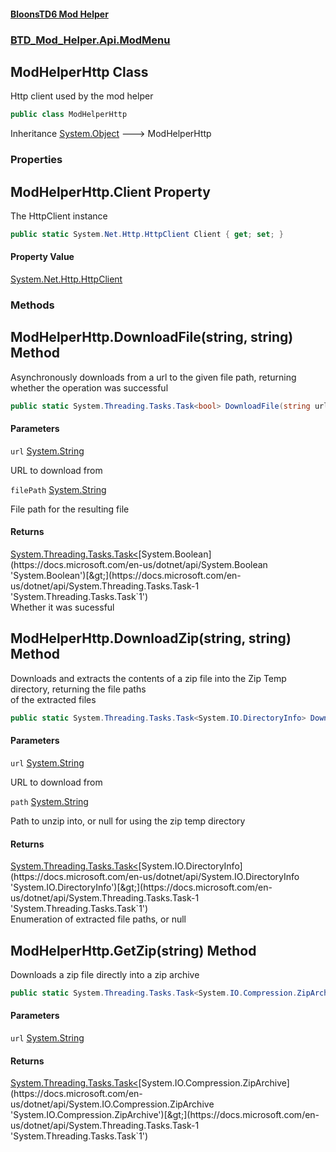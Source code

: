 #### [BloonsTD6 Mod Helper](README.md 'README')
### [BTD_Mod_Helper.Api.ModMenu](README.md#BTD_Mod_Helper.Api.ModMenu 'BTD_Mod_Helper.Api.ModMenu')

## ModHelperHttp Class

Http client used by the mod helper

```csharp
public class ModHelperHttp
```

Inheritance [System.Object](https://docs.microsoft.com/en-us/dotnet/api/System.Object 'System.Object') &#129106; ModHelperHttp
### Properties

<a name='BTD_Mod_Helper.Api.ModMenu.ModHelperHttp.Client'></a>

## ModHelperHttp.Client Property

The HttpClient instance

```csharp
public static System.Net.Http.HttpClient Client { get; set; }
```

#### Property Value
[System.Net.Http.HttpClient](https://docs.microsoft.com/en-us/dotnet/api/System.Net.Http.HttpClient 'System.Net.Http.HttpClient')
### Methods

<a name='BTD_Mod_Helper.Api.ModMenu.ModHelperHttp.DownloadFile(string,string)'></a>

## ModHelperHttp.DownloadFile(string, string) Method

Asynchronously downloads from a url to the given file path, returning whether the operation was successful

```csharp
public static System.Threading.Tasks.Task<bool> DownloadFile(string url, string filePath);
```
#### Parameters

<a name='BTD_Mod_Helper.Api.ModMenu.ModHelperHttp.DownloadFile(string,string).url'></a>

`url` [System.String](https://docs.microsoft.com/en-us/dotnet/api/System.String 'System.String')

URL to download from

<a name='BTD_Mod_Helper.Api.ModMenu.ModHelperHttp.DownloadFile(string,string).filePath'></a>

`filePath` [System.String](https://docs.microsoft.com/en-us/dotnet/api/System.String 'System.String')

File path for the resulting file

#### Returns
[System.Threading.Tasks.Task&lt;](https://docs.microsoft.com/en-us/dotnet/api/System.Threading.Tasks.Task-1 'System.Threading.Tasks.Task`1')[System.Boolean](https://docs.microsoft.com/en-us/dotnet/api/System.Boolean 'System.Boolean')[&gt;](https://docs.microsoft.com/en-us/dotnet/api/System.Threading.Tasks.Task-1 'System.Threading.Tasks.Task`1')  
Whether it was sucessful

<a name='BTD_Mod_Helper.Api.ModMenu.ModHelperHttp.DownloadZip(string,string)'></a>

## ModHelperHttp.DownloadZip(string, string) Method

Downloads and extracts the contents of a zip file into the Zip Temp directory, returning the file paths  
of the extracted files

```csharp
public static System.Threading.Tasks.Task<System.IO.DirectoryInfo> DownloadZip(string url, string path=null);
```
#### Parameters

<a name='BTD_Mod_Helper.Api.ModMenu.ModHelperHttp.DownloadZip(string,string).url'></a>

`url` [System.String](https://docs.microsoft.com/en-us/dotnet/api/System.String 'System.String')

URL to download from

<a name='BTD_Mod_Helper.Api.ModMenu.ModHelperHttp.DownloadZip(string,string).path'></a>

`path` [System.String](https://docs.microsoft.com/en-us/dotnet/api/System.String 'System.String')

Path to unzip into, or null for using the zip temp directory

#### Returns
[System.Threading.Tasks.Task&lt;](https://docs.microsoft.com/en-us/dotnet/api/System.Threading.Tasks.Task-1 'System.Threading.Tasks.Task`1')[System.IO.DirectoryInfo](https://docs.microsoft.com/en-us/dotnet/api/System.IO.DirectoryInfo 'System.IO.DirectoryInfo')[&gt;](https://docs.microsoft.com/en-us/dotnet/api/System.Threading.Tasks.Task-1 'System.Threading.Tasks.Task`1')  
Enumeration of extracted file paths, or null

<a name='BTD_Mod_Helper.Api.ModMenu.ModHelperHttp.GetZip(string)'></a>

## ModHelperHttp.GetZip(string) Method

Downloads a zip file directly into a zip archive

```csharp
public static System.Threading.Tasks.Task<System.IO.Compression.ZipArchive> GetZip(string url);
```
#### Parameters

<a name='BTD_Mod_Helper.Api.ModMenu.ModHelperHttp.GetZip(string).url'></a>

`url` [System.String](https://docs.microsoft.com/en-us/dotnet/api/System.String 'System.String')

#### Returns
[System.Threading.Tasks.Task&lt;](https://docs.microsoft.com/en-us/dotnet/api/System.Threading.Tasks.Task-1 'System.Threading.Tasks.Task`1')[System.IO.Compression.ZipArchive](https://docs.microsoft.com/en-us/dotnet/api/System.IO.Compression.ZipArchive 'System.IO.Compression.ZipArchive')[&gt;](https://docs.microsoft.com/en-us/dotnet/api/System.Threading.Tasks.Task-1 'System.Threading.Tasks.Task`1')